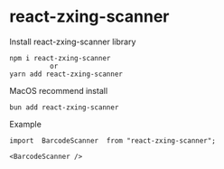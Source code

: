 # react-zxing-scanner

Install react-zxing-scanner library

    npm i react-zxing-scanner
              or
    yarn add react-zxing-scanner

MacOS recommend install

    bun add react-zxing-scanner

Example

    import  BarcodeScanner  from "react-zxing-scanner";

    <BarcodeScanner />

   